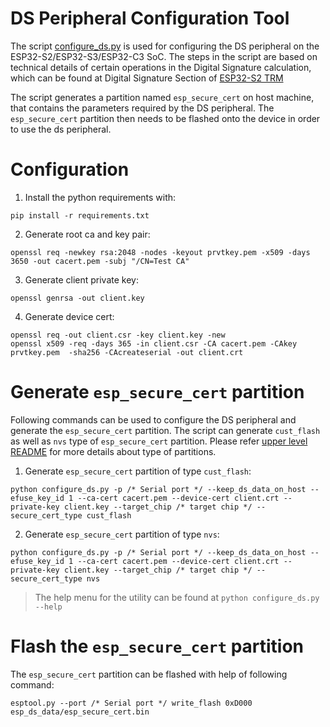 # DS Peripheral Configuration Tool
The script [configure_ds.py](./configure_ds.py) is used for configuring the DS peripheral on the ESP32-S2/ESP32-S3/ESP32-C3 SoC. The steps in the script are based on technical details of certain operations in the Digital Signature calculation, which can be found at Digital Signature Section of [ESP32-S2 TRM](https://www.espressif.com/sites/default/files/documentation/esp32-s2_technical_reference_manual_en.pdf)

The script generates a partition named `esp_secure_cert` on host machine, that contains the parameters required by the DS peripheral. The `esp_secure_cert` partition then needs to be flashed onto the device in order to use the ds peripheral.

# Configuration

1) Install the python requirements with:
```
pip install -r requirements.txt
```
2) Generate root ca and key pair:
```
openssl req -newkey rsa:2048 -nodes -keyout prvtkey.pem -x509 -days 3650 -out cacert.pem -subj "/CN=Test CA"
```

3) Generate client private key:
```
openssl genrsa -out client.key
```

4) Generate device cert:
```
openssl req -out client.csr -key client.key -new
openssl x509 -req -days 365 -in client.csr -CA cacert.pem -CAkey prvtkey.pem  -sha256 -CAcreateserial -out client.crt
```

# Generate `esp_secure_cert` partition
Following commands can be used to configure the DS peripheral and generate the `esp_secure_cert` partition.
The script can generate `cust_flash` as well as `nvs` type of `esp_secure_cert` partition. Please refer [upper level README](../README.md) for more details about type of partitions.

1. Generate `esp_secure_cert` partition of type `cust_flash`:

```
python configure_ds.py -p /* Serial port */ --keep_ds_data_on_host --efuse_key_id 1 --ca-cert cacert.pem --device-cert client.crt --private-key client.key --target_chip /* target chip */ --secure_cert_type cust_flash
```

2. Generate `esp_secure_cert` partition of type `nvs`:
```
python configure_ds.py -p /* Serial port */ --keep_ds_data_on_host --efuse_key_id 1 --ca-cert cacert.pem --device-cert client.crt --private-key client.key --target_chip /* target chip */ --secure_cert_type nvs
```

> The help menu for the utility can be found at `python configure_ds.py --help`

# Flash the `esp_secure_cert` partition
The `esp_secure_cert` partition can be flashed with help of following command:
```
esptool.py --port /* Serial port */ write_flash 0xD000 esp_ds_data/esp_secure_cert.bin
```

